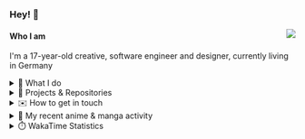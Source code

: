 ### Hey! 👋

[<img src="https://lanyard-profile-readme.vercel.app/api/228965621478588416" align="right">](https://discord.com/users/228965621478588416)

#### Who I am

I'm a 17-year-old creative, software engineer and designer, currently living in Germany

<details>
  <summary>💼 What I do</summary>

I currently am working on starting a publishing and management company for creatives.
I also am creative lead, community manager, and web developer at the Minecraft Server [Xenyria](https://xenyria.net) and the team behind it, [Pixelground Labs](https://pixelgroundlabs.com).
</details>

<details>
  <summary>📁 Projects & Repositories</summary>

<table>
    <thead>
        <tr>
            <th colspan=2>Svelte Libraries</th>
        </tr>
    </thead>
    <tbody>
        <tr>
            <td><a href="https://github.com/pixelgroundlabs/svelte-skinview3d">pixelgroundlabs/svelte-skinview3d</a></td>
            <td>A svelte component for rendering Minecraft SKins in 3D based on <a href="https://github.com/bs-community/skinview3d">skinview3d</a></td>
        </tr>
    </tbody>
    <thead>
        <tr>
            <th colspan=2>Minecraft Mods</th>
        </tr>
    </thead>
    <tbody>
        <tr>
            <td><a href="https://github.com/XenyriaNET/xeem">Xenyria Experience Enhancement Mod</a></td>
            <td>A client-side Minecraft Mod aiming to improve the experience on the Xenyria Minecraft Server</td>
        </tr>
    </tbody>
    <thead>
        <tr>
            <th colspan=2>Old Stuff</th>
        </tr>
    </thead>
    <tbody>
        <tr>
            <td><a href="https://github.com/OfficialCRUGG/lwstatus">lwstatus</a></td>
            <td>Lightweight webserver exposing various system metrics as a JSON endpoint and frontend</td>
        </tr>
        <tr>
            <td><a href="https://github.com/OfficialCRUGG/cfddns">cfddns / cloudflare-dyndns</a></td>
            <td>Simple application to run in the background that regularly checks for IP address changes and updates specific Cloudflare DNS Records accordingly. <s><i>Not sure how this still works...</i></s></td>
        </tr>
    </tbody>
</table>

</details>

<details>
  <summary>✉️ How to get in touch</summary>
  
> Sorted by how quickly you can expect a reply
- [Hit me up on Discord](https://discord.com/users/228965621478588416)
- [Hit me up on Twitter](https://twitter.com/cruggdev)
- [Send me a mail](mailto:me@crg.sh)
</details>


<details>
  <summary>🌸 My recent anime & manga activity</summary>
  
<!-- ANILIST_ACTIVITY:start -->

-   📺 Plans to watch [The Girl Who Leapt Through Time](https://anilist.co/anime/2236) (20:37, 27 December 2023)
-   📺 Watched episode 2 - 3 of [Horimiya: The Missing Pieces](https://anilist.co/anime/163132) (17:24, 27 December 2023)
-   📺 Rewatched episode 16 of [Toradora!](https://anilist.co/anime/4224) (03:01, 27 December 2023)
-   📺 Watched episode 2 of [SPY x FAMILY Season 2](https://anilist.co/anime/158927) (23:21, 26 December 2023)
-   📺 Plans to watch [Asteroid in Love](https://anilist.co/anime/108092) (17:41, 26 December 2023)

<!-- ANILIST_ACTIVITY:end -->
</details>

<details>
  <summary>⏱️ WakaTime Statistics</summary>

<!--START_SECTION:waka-->

```txt
From: 18 December 2023 - To: 25 December 2023

Svelte       19 hrs 18 mins  ██████████████▓░░░░░░░░░░   59.22 %
TypeScript   5 hrs 8 mins    ████░░░░░░░░░░░░░░░░░░░░░   15.75 %
HTML         3 hrs 51 mins   ███░░░░░░░░░░░░░░░░░░░░░░   11.84 %
JavaScript   1 hr 11 mins    █░░░░░░░░░░░░░░░░░░░░░░░░   03.67 %
Prisma       1 hr 3 mins     ▓░░░░░░░░░░░░░░░░░░░░░░░░   03.26 %
```

<!--END_SECTION:waka-->
</details>
